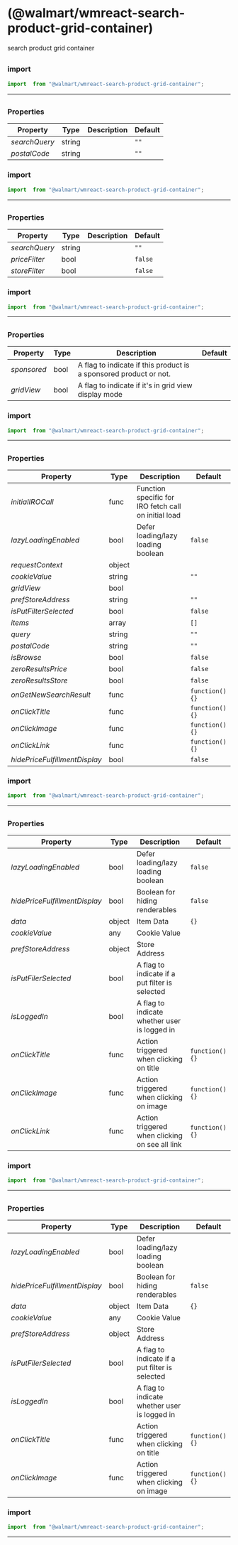 #  (@walmart/wmreact-search-product-grid-container)

search product grid container


## 




### import

```jsx
import  from "@walmart/wmreact-search-product-grid-container";
```

<hr/>

## 



### Properties

| Property | Type | Description | Default |
| -------- | ---- | ----------- | ------- |
| *searchQuery* | string |  | `""`
| *postalCode* | string |  | `""`

### import

```jsx
import  from "@walmart/wmreact-search-product-grid-container";
```

<hr/>

## 



### Properties

| Property | Type | Description | Default |
| -------- | ---- | ----------- | ------- |
| *searchQuery* | string |  | `""`
| *priceFilter* | bool |  | `false`
| *storeFilter* | bool |  | `false`

### import

```jsx
import  from "@walmart/wmreact-search-product-grid-container";
```

<hr/>

## 



### Properties

| Property | Type | Description | Default |
| -------- | ---- | ----------- | ------- |
| *sponsored* | bool | A flag to indicate if this product is a sponsored product or not. | 
| *gridView* | bool | A flag to indicate if it's in grid view display mode | 

### import

```jsx
import  from "@walmart/wmreact-search-product-grid-container";
```

<hr/>

## 



### Properties

| Property | Type | Description | Default |
| -------- | ---- | ----------- | ------- |
| *initialIROCall* | func | Function specific for IRO fetch call on initial load | 
| *lazyLoadingEnabled* | bool | Defer loading/lazy loading boolean | `false`
| *requestContext* | object |  | 
| *cookieValue* | string |  | `""`
| *gridView* | bool |  | 
| *prefStoreAddress* | string |  | `""`
| *isPutFilterSelected* | bool |  | `false`
| *items* | array |  | `[]`
| *query* | string |  | `""`
| *postalCode* | string |  | `""`
| *isBrowse* | bool |  | `false`
| *zeroResultsPrice* | bool |  | `false`
| *zeroResultsStore* | bool |  | `false`
| *onGetNewSearchResult* | func |  | `function() {}`
| *onClickTitle* | func |  | `function() {}`
| *onClickImage* | func |  | `function() {}`
| *onClickLink* | func |  | `function() {}`
| *hidePriceFulfillmentDisplay* | bool |  | `false`

### import

```jsx
import  from "@walmart/wmreact-search-product-grid-container";
```

<hr/>

## 



### Properties

| Property | Type | Description | Default |
| -------- | ---- | ----------- | ------- |
| *lazyLoadingEnabled* | bool | Defer loading/lazy loading boolean | `false`
| *hidePriceFulfillmentDisplay* | bool | Boolean for hiding renderables | `false`
| *data* | object | Item Data | `{}`
| *cookieValue* | any | Cookie Value | 
| *prefStoreAddress* | object | Store Address | 
| *isPutFilerSelected* | bool | A flag to indicate if a put filter is selected | 
| *isLoggedIn* | bool | A flag to indicate whether user is logged in | 
| *onClickTitle* | func | Action triggered when clicking on title | `function() {}`
| *onClickImage* | func | Action triggered when clicking on image | `function() {}`
| *onClickLink* | func | Action triggered when clicking on see all link | `function() {}`

### import

```jsx
import  from "@walmart/wmreact-search-product-grid-container";
```

<hr/>

## 



### Properties

| Property | Type | Description | Default |
| -------- | ---- | ----------- | ------- |
| *lazyLoadingEnabled* | bool | Defer loading/lazy loading boolean | 
| *hidePriceFulfillmentDisplay* | bool | Boolean for hiding renderables | `false`
| *data* | object | Item Data | `{}`
| *cookieValue* | any | Cookie Value | 
| *prefStoreAddress* | object | Store Address | 
| *isPutFilerSelected* | bool | A flag to indicate if a put filter is selected | 
| *isLoggedIn* | bool | A flag to indicate whether user is logged in | 
| *onClickTitle* | func | Action triggered when clicking on title | `function() {}`
| *onClickImage* | func | Action triggered when clicking on image | `function() {}`

### import

```jsx
import  from "@walmart/wmreact-search-product-grid-container";
```

<hr/>
